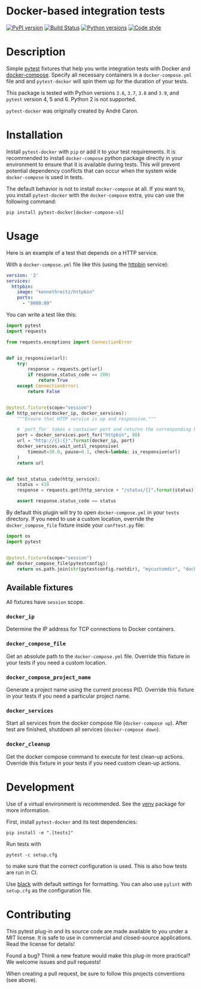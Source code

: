Docker-based integration tests
=====
[![PyPI version](https://img.shields.io/pypi/v/pytest-docker?color=green)](https://pypi.org/project/pytest-docker/)
[![Build Status](https://github.com/avast/pytest-docker/actions/workflows/tests.yaml/badge.svg?branch=master)](https://github.com/avast/pytest-docker/actions/workflows/tests.yaml)
[![Python versions](https://img.shields.io/pypi/pyversions/pytest-docker)](https://pypi.org/project/pytest-docker/)
[![Code style](https://img.shields.io/badge/formatted%20with-black-black)](https://github.com/psf/black)


# Description
Simple [pytest](http://doc.pytest.org/) fixtures that help you write integration
tests with Docker and [docker-compose](https://docs.docker.com/compose/).
Specify all necessary containers in a `docker-compose.yml` file and and
`pytest-docker` will spin them up for the duration of your tests.

This package is tested with Python versions `3.6`, `3.7`, `3.8` and
`3.9`, and `pytest` version 4, 5 and 6. Python 2 is not supported.

`pytest-docker` was originally created by André Caron.

# Installation
Install `pytest-docker` with `pip` or add it to your test requirements. It is
recommended to install `docker-compose` python package directly in your
environment to ensure that it is available during tests. This will prevent
potential dependency conflicts that can occur when the system wide
`docker-compose` is used in tests.

The default behavior is not to install `docker-compose` at all. If you
want to, you install `pytest-docker` with the `docker-compose` extra,
you can use the following command:

```
pip install pytest-docker[docker-compose-v1]
```


# Usage
Here is an example of a test that depends on a HTTP service.

With a `docker-compose.yml` file like this (using the
[httpbin](https://httpbin.org/) service):

```yaml
version: '2'
services:
  httpbin:
    image: "kennethreitz/httpbin"
    ports:
      - "8000:80"
```

You can write a test like this:

```python
import pytest
import requests

from requests.exceptions import ConnectionError


def is_responsive(url):
    try:
        response = requests.get(url)
        if response.status_code == 200:
            return True
    except ConnectionError:
        return False


@pytest.fixture(scope="session")
def http_service(docker_ip, docker_services):
    """Ensure that HTTP service is up and responsive."""

    # `port_for` takes a container port and returns the corresponding host port
    port = docker_services.port_for("httpbin", 80)
    url = "http://{}:{}".format(docker_ip, port)
    docker_services.wait_until_responsive(
        timeout=30.0, pause=0.1, check=lambda: is_responsive(url)
    )
    return url


def test_status_code(http_service):
    status = 418
    response = requests.get(http_service + "/status/{}".format(status))

    assert response.status_code == status
```

By default this plugin will try to open `docker-compose.yml` in your
`tests` directory. If you need to use a custom location, override the
`docker_compose_file` fixture inside your `conftest.py` file:

```python
import os
import pytest


@pytest.fixture(scope="session")
def docker_compose_file(pytestconfig):
    return os.path.join(str(pytestconfig.rootdir), "mycustomdir", "docker-compose.yml")
```

## Available fixtures
All fixtures have `session` scope.

### `docker_ip`

Determine the IP address for TCP connections to Docker containers.

### `docker_compose_file`

Get an absolute path to the  `docker-compose.yml` file. Override this fixture in
your tests if you need a custom location.

### `docker_compose_project_name`

Generate a project name using the current process PID. Override this fixture in
your tests if you need a particular project name.

### `docker_services`

Start all services from the docker compose file (`docker-compose up`).
After test are finished, shutdown all services (`docker-compose down`).

### `docker_cleanup`

Get the docker compose command to execute for test clean-up actions. Override
this fixture in your tests if you need custom clean-up actions.

# Development
Use of a virtual environment is recommended. See the
[venv](https://docs.python.org/3/library/venv.html) package for more
information.

First, install `pytest-docker` and its test dependencies:

	pip install -e ".[tests]"

Run tests with

	pytest -c setup.cfg

to make sure that the correct configuration is used. This is also how tests are
run in CI.

Use [black](https://pypi.org/project/black/) with default settings for
formatting. You can also use `pylint` with `setup.cfg` as the configuration
file.


# Contributing
This pytest plug-in and its source code are made available to you under a MIT
license. It is safe to use in commercial and closed-source applications. Read
the license for details!

Found a bug? Think a new feature would make this plug-in more practical? We
welcome issues and pull requests!

When creating a pull request, be sure to follow this projects conventions (see
above).

